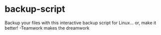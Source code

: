 # backup-script
Backup your files with this interactive backup script for Linux... or, make it better! -Teamwork makes the dreamwork
